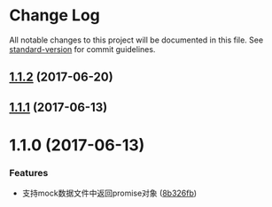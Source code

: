 # Change Log

All notable changes to this project will be documented in this file. See [standard-version](https://github.com/conventional-changelog/standard-version) for commit guidelines.

<a name="1.1.2"></a>
## [1.1.2](https://github.com/packingjs/packing-template-artTemplate/compare/v1.1.1...v1.1.2) (2017-06-20)



<a name="1.1.1"></a>
## [1.1.1](https://github.com/packingjs/packing-template-artTemplate/compare/v1.1.0...v1.1.1) (2017-06-13)



<a name="1.1.0"></a>
# 1.1.0 (2017-06-13)


### Features

* 支持mock数据文件中返回promise对象 ([8b326fb](https://github.com/packingjs/packing-template-artTemplate/commit/8b326fb))

